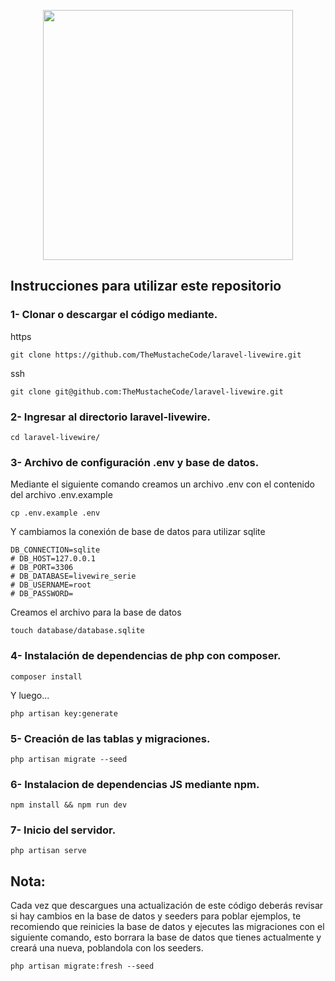 <p align="center"><a href="https://laravel.com" target="_blank"><img src="https://raw.githubusercontent.com/laravel/art/master/logo-lockup/5%20SVG/2%20CMYK/1%20Full%20Color/laravel-logolockup-cmyk-red.svg" width="400"></a></p>

## Instrucciones para utilizar este repositorio

### 1- Clonar o descargar el código mediante.

https
```
git clone https://github.com/TheMustacheCode/laravel-livewire.git
```
ssh
```
git clone git@github.com:TheMustacheCode/laravel-livewire.git
```

### 2- Ingresar al directorio laravel-livewire.

```
cd laravel-livewire/
```

### 3- Archivo de configuración .env y base de datos.
Mediante el siguiente comando creamos un archivo .env con el contenido del archivo .env.example
```
cp .env.example .env
```
Y cambiamos la conexión de base de datos para utilizar sqlite

```
DB_CONNECTION=sqlite
# DB_HOST=127.0.0.1
# DB_PORT=3306
# DB_DATABASE=livewire_serie
# DB_USERNAME=root
# DB_PASSWORD=
```

Creamos el archivo para la base de datos
```
touch database/database.sqlite

```

### 4- Instalación de dependencias de php con composer.
```
composer install

```
Y luego... 
```
php artisan key:generate
```

### 5- Creación de las tablas y migraciones.
```
php artisan migrate --seed
```

### 6- Instalacion de dependencias JS mediante npm.
```
npm install && npm run dev
```

### 7- Inicio del servidor.
```
php artisan serve
```

## Nota:
Cada vez que descargues una actualización de este código deberás revisar si hay cambios en la base de datos y seeders para poblar ejemplos, te recomiendo que reinicies la base de datos y ejecutes las migraciones con el siguiente comando, esto borrara la base de datos que tienes actualmente y creará una nueva, poblandola con los seeders.

```
php artisan migrate:fresh --seed
```